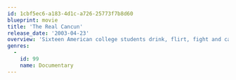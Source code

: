 ```yaml
---
id: 1cbf5ec6-a183-4d1c-a726-25773f7b8d60
blueprint: movie
title: 'The Real Cancun'
release_date: '2003-04-23'
overview: 'Sixteen American college students drink, flirt, fight and canoodle during their Spring Break vacation in Cancun, Mexico.'
genres:
  -
    id: 99
    name: Documentary
---
```

